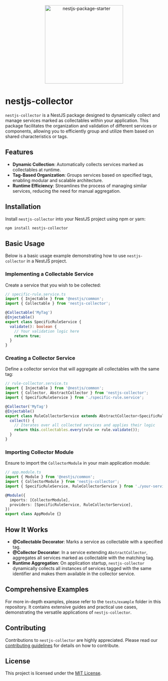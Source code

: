 <div align="center">
    <img alt="nestjs-package-starter" width="250" height="auto" src="https://nestjs.com/img/logo_text.svg" />
</div>

# nestjs-collector

`nestjs-collector` is a NestJS package designed to dynamically collect and manage services marked as collectables within your application. This package facilitates the organization and validation of different services or components, allowing you to efficiently group and utilize them based on shared characteristics or tags.

## Features

- **Dynamic Collection**: Automatically collects services marked as collectables at runtime.
- **Tag-Based Organization**: Groups services based on specified tags, enabling modular and scalable architecture.
- **Runtime Efficiency**: Streamlines the process of managing similar services, reducing the need for manual aggregation.

## Installation

Install `nestjs-collector` into your NestJS project using npm or yarn:

```bash
npm install nestjs-collector
```

## Basic Usage

Below is a basic usage example demonstrating how to use `nestjs-collector` in a NestJS project.

### Implementing a Collectable Service

Create a service that you wish to be collected:

```typescript
// specific-rule.service.ts
import { Injectable } from '@nestjs/common';
import { Collectable } from 'nestjs-collector';

@Collectable('MyTag')
@Injectable()
export class SpecificRuleService {
  validate(): boolean {
    // Your validation logic here
    return true;
  }
}
```

### Creating a Collector Service

Define a collector service that will aggregate all collectables with the same tag:

```typescript
// rule-collector.service.ts
import { Injectable } from '@nestjs/common';
import { Collector, AbstractCollector } from 'nestjs-collector';
import { SpecificRuleService } from './specific-rule.service';

@Collector('MyTag')
@Injectable()
export class RuleCollectorService extends AbstractCollector<SpecificRuleService> {
  collect() {
    // Iterates over all collected services and applies their logic
    return this.collectables.every(rule => rule.validate());
  }
}
```

### Importing Collector Module

Ensure to import the `CollectorModule` in your main application module:

```typescript
// app.module.ts
import { Module } from '@nestjs/common';
import { CollectorModule } from 'nestjs-collector';
import { SpecificRuleService, RuleCollectorService } from './your-service-path';

@Module({
  imports: [CollectorModule],
  providers: [SpecificRuleService, RuleCollectorService],
})
export class AppModule {}
```

## How It Works

- **@Collectable Decorator**: Marks a service as collectable with a specified tag.
- **@Collector Decorator**: In a service extending `AbstractCollector`, aggregates all services marked as collectable with the matching tag.
- **Runtime Aggregation**: On application startup, `nestjs-collector` dynamically collects all instances of services tagged with the same identifier and makes them available in the collector service.

## Comprehensive Examples

For more in-depth examples, please refer to the `tests/example` folder in this repository. It contains extensive guides and practical use cases, demonstrating the versatile applications of `nestjs-collector`.

## Contributing

Contributions to `nestjs-collector` are highly appreciated. Please read our [contributing guidelines](CONTRIBUTING.md) for details on how to contribute.

## License

This project is licensed under the [MIT License](LICENSE).
